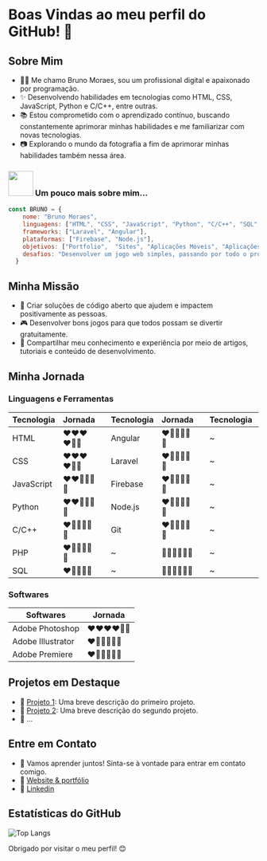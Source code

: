 # Boas Vindas ao meu perfil do GitHub! 👋

## Sobre Mim

- 👨‍💻 Me chamo Bruno Moraes, sou um profissional digital e apaixonado por programação.
- ✨ Desenvolvendo habilidades em tecnologias como HTML, CSS, JavaScript, Python e C/C++, entre outras.
- 📚 Estou comprometido com o aprendizado contínuo, buscando constantemente aprimorar minhas habilidades e me familiarizar com novas tecnologias.
- 📷 Explorando o mundo da fotografia a fim de aprimorar minhas habilidades também nessa área.
### <img src="https://media.giphy.com/media/VgCDAzcKvsR6OM0uWg/giphy.gif" width="50"> Um pouco mais sobre mim...
```Javascript
const BRUNO = {
    nome: "Bruno Moraes",
    linguagens: ["HTML", "CSS", "JavaScript", "Python", "C/C++", "SQL", "PHP"],
    frameworks: ["Laravel", "Angular"],
    plataformas: ["Firebase", "Node.js"],
    objetivos: ["Portfolio",  "Sites", "Aplicações Móveis", "Aplicações Desktop", "Aplicações Web", "Aplicações de Nuvem", "Jogos", "Artigos", "Fotos", "Ilustraçoes"],
    desafios: "Desenvolver um jogo web simples, passando por todo o processo de desenvolvimento, desde a concepção da ideia até a implantação do jogo.",
  }
````

## Minha Missão

- 🎯 Criar soluções de código aberto que ajudem e impactem positivamente as pessoas.
- 🎮 Desenvolver bons jogos para que todos possam se divertir gratuitamente.
- 📖 Compartilhar meu conhecimento e experiência por meio de artigos, tutoriais e conteúdo de desenvolvimento.

## Minha Jornada
### Linguagens e Ferramentas
| Tecnologia     | Jornada                |           | Tecnologia  | Jornada                |           | Tecnologia | Jornada                |
| -------------- | ---------------------- | --------- | ----------- | ---------------------- | --------- | ---------- | ---------------------- |
| HTML           | ❤❤❤❤🤍🤍           |           | Angular     | ❤🤍🤍🤍🤍🤍         |           | ~          | 🤍🤍🤍🤍🤍🤍         |
| CSS            | ❤❤❤❤🤍🤍           |           | Laravel     | ❤🤍🤍🤍🤍🤍         |           | ~          | 🤍🤍🤍🤍🤍🤍         |
| JavaScript     | ❤❤🤍🤍🤍🤍         |           | Firebase    | ❤🤍🤍🤍🤍🤍         |           | ~          | 🤍🤍🤍🤍🤍🤍         |
| Python         | ❤❤🤍🤍🤍🤍         |           | Node.js     | ❤🤍🤍🤍🤍🤍         |           | ~          | 🤍🤍🤍🤍🤍🤍         |
| C/C++          | ❤🤍🤍🤍🤍🤍         |           | Git         | ❤🤍🤍🤍🤍🤍        |           | ~          | 🤍🤍🤍🤍🤍🤍         |
| PHP            | ❤🤍🤍🤍🤍🤍         |           | ~           | 🤍🤍🤍🤍🤍🤍        |           | ~          | 🤍🤍🤍🤍🤍🤍         |
| SQL            | ❤🤍🤍🤍🤍           |           | ~           | 🤍🤍🤍🤍🤍🤍        |           | ~          | 🤍🤍🤍🤍🤍🤍         |



### Softwares
| Softwares            | Jornada                |
| -------------------- | ---------------------- |
| Adobe Photoshop      | ❤❤❤❤🤍🤍             |
| Adobe Illustrator    | ❤🤍🤍🤍🤍🤍           |
| Adobe Premiere       | ❤🤍🤍🤍🤍🤍           |


## Projetos em Destaque

- 🔗 [Projeto 1](link-para-o-projeto-1): Uma breve descrição do primeiro projeto.
- 🔗 [Projeto 2](link-para-o-projeto-2): Uma breve descrição do segundo projeto.
- 🔗 ...

## Entre em Contato

- 💬 Vamos aprender juntos! Sinta-se à vontade para entrar em contato comigo.
- 🔗 [Website & portfólio](https://bmfolio.web.app/)
- 🔗 [Linkedin](https://www.linkedin.com/in/bruno-moraes-704728145/)

## Estatísticas do GitHub

![Top Langs](https://github-readme-stats.vercel.app/api/top-langs/?username=brunomoraesdigital&hide=TeX&layout=compact)

Obrigado por visitar o meu perfil! 😊
